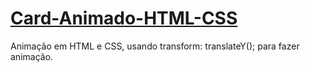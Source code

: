 # <a href=" https://devrailan.github.io/Card-Animado-HTML-CSS/">Card-Animado-HTML-CSS</a>
<!DOCTYPE html>
<html lang="pt-BR">

<head>
    <meta charset="UTF-8">
    <meta http-equiv="X-UA-Compatible" content="IE=edge">
    <meta name="viewport" content="width=device-width, initial-scale=1.0">
</head>
<body>
  <P> Animação em HTML e CSS, usando transform: translateY(); para fazer animação.
  </P>  
</body>
</html>
